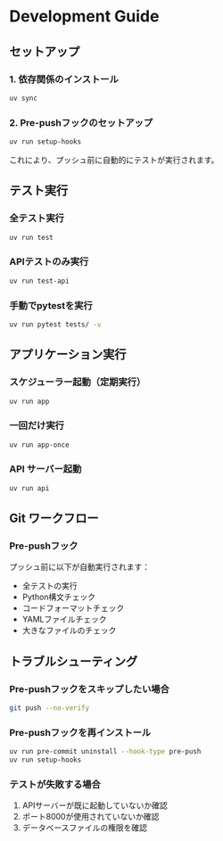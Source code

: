 # Development Guide

## セットアップ

### 1. 依存関係のインストール
```bash
uv sync
```

### 2. Pre-pushフックのセットアップ
```bash
uv run setup-hooks
```

これにより、プッシュ前に自動的にテストが実行されます。

## テスト実行

### 全テスト実行
```bash
uv run test
```

### APIテストのみ実行
```bash
uv run test-api
```

### 手動でpytestを実行
```bash
uv run pytest tests/ -v
```

## アプリケーション実行

### スケジューラー起動（定期実行）
```bash
uv run app
```

### 一回だけ実行
```bash
uv run app-once
```

### API サーバー起動
```bash
uv run api
```

## Git ワークフロー

### Pre-pushフック
プッシュ前に以下が自動実行されます：
- 全テストの実行
- Python構文チェック
- コードフォーマットチェック
- YAMLファイルチェック
- 大きなファイルのチェック

## トラブルシューティング

### Pre-pushフックをスキップしたい場合
```bash
git push --no-verify
```

### Pre-pushフックを再インストール
```bash
uv run pre-commit uninstall --hook-type pre-push
uv run setup-hooks
```

### テストが失敗する場合
1. APIサーバーが既に起動していないか確認
2. ポート8000が使用されていないか確認
3. データベースファイルの権限を確認
